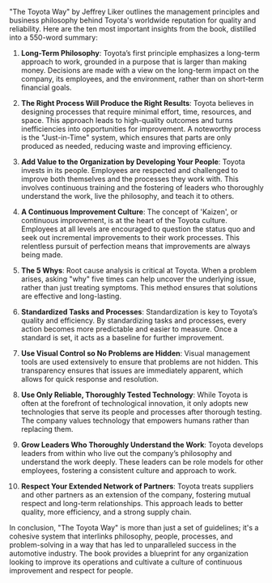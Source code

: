 "The Toyota Way" by Jeffrey Liker outlines the management principles and business philosophy behind Toyota's worldwide reputation for quality and reliability. Here are the ten most important insights from the book, distilled into a 550-word summary:

1. **Long-Term Philosophy**: Toyota’s first principle emphasizes a long-term approach to work, grounded in a purpose that is larger than making money. Decisions are made with a view on the long-term impact on the company, its employees, and the environment, rather than on short-term financial goals.

2. **The Right Process Will Produce the Right Results**: Toyota believes in designing processes that require minimal effort, time, resources, and space. This approach leads to high-quality outcomes and turns inefficiencies into opportunities for improvement. A noteworthy process is the "Just-in-Time" system, which ensures that parts are only produced as needed, reducing waste and improving efficiency.

3. **Add Value to the Organization by Developing Your People**: Toyota invests in its people. Employees are respected and challenged to improve both themselves and the processes they work with. This involves continuous training and the fostering of leaders who thoroughly understand the work, live the philosophy, and teach it to others.

4. **A Continuous Improvement Culture**: The concept of 'Kaizen', or continuous improvement, is at the heart of the Toyota culture. Employees at all levels are encouraged to question the status quo and seek out incremental improvements to their work processes. This relentless pursuit of perfection means that improvements are always being made.

5. **The 5 Whys**: Root cause analysis is critical at Toyota. When a problem arises, asking "why" five times can help uncover the underlying issue, rather than just treating symptoms. This method ensures that solutions are effective and long-lasting.

6. **Standardized Tasks and Processes**: Standardization is key to Toyota’s quality and efficiency. By standardizing tasks and processes, every action becomes more predictable and easier to measure. Once a standard is set, it acts as a baseline for further improvement.

7. **Use Visual Control so No Problems are Hidden**: Visual management tools are used extensively to ensure that problems are not hidden. This transparency ensures that issues are immediately apparent, which allows for quick response and resolution.

8. **Use Only Reliable, Thoroughly Tested Technology**: While Toyota is often at the forefront of technological innovation, it only adopts new technologies that serve its people and processes after thorough testing. The company values technology that empowers humans rather than replacing them.

9. **Grow Leaders Who Thoroughly Understand the Work**: Toyota develops leaders from within who live out the company’s philosophy and understand the work deeply. These leaders can be role models for other employees, fostering a consistent culture and approach to work.

10. **Respect Your Extended Network of Partners**: Toyota treats suppliers and other partners as an extension of the company, fostering mutual respect and long-term relationships. This approach leads to better quality, more efficiency, and a strong supply chain.

In conclusion, "The Toyota Way" is more than just a set of guidelines; it's a cohesive system that interlinks philosophy, people, processes, and problem-solving in a way that has led to unparalleled success in the automotive industry. The book provides a blueprint for any organization looking to improve its operations and cultivate a culture of continuous improvement and respect for people.